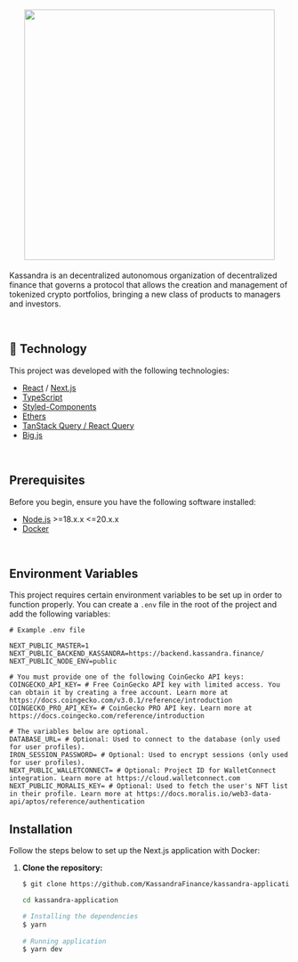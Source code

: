 <h1 align="center">
  <img width='450px'src="https://www.kassandra.finance/_next/static/media/kassandra-header.613d13f9.svg" align="center"/>
</h1>

Kassandra is an decentralized autonomous organization of decentralized finance that governs a protocol that allows the creation and management of tokenized crypto portfolios, bringing a new class of products to managers and investors.

<br />

## 🚀 Technology

This project was developed with the following technologies:
- [React](https://reactjs.org) / [Next.js](https://nextjs.org/)
- [TypeScript](https://www.typescriptlang.org/)
- [Styled-Components](https://styled-components.com/)
- [Ethers](https://docs.ethers.org/v6/)
- [TanStack Query / React Query](https://tanstack.com/query/latest/docs/framework/react/overview)
- [Big.js](https://mikemcl.github.io/big.js/)

<br />

## Prerequisites  
Before you begin, ensure you have the following software installed:  

- [Node.js](https://nodejs.org/en/docs/) >=18.x.x <=20.x.x 
- [Docker](https://docs.docker.com/)

<br />

## Environment Variables
This project requires certain environment variables to be set up in order to function properly. You can create a `.env` file in the root of the project and add the following variables:

```env
# Example .env file

NEXT_PUBLIC_MASTER=1
NEXT_PUBLIC_BACKEND_KASSANDRA=https://backend.kassandra.finance/
NEXT_PUBLIC_NODE_ENV=public

# You must provide one of the following CoinGecko API keys:
COINGECKO_API_KEY= # Free CoinGecko API key with limited access. You can obtain it by creating a free account. Learn more at https://docs.coingecko.com/v3.0.1/reference/introduction
COINGECKO_PRO_API_KEY= # CoinGecko PRO API key. Learn more at https://docs.coingecko.com/reference/introduction

# The variables below are optional.
DATABASE_URL= # Optional: Used to connect to the database (only used for user profiles).
IRON_SESSION_PASSWORD= # Optional: Used to encrypt sessions (only used for user profiles).
NEXT_PUBLIC_WALLETCONNECT= # Optional: Project ID for WalletConnect integration. Learn more at https://cloud.walletconnect.com
NEXT_PUBLIC_MORALIS_KEY= # Optional: Used to fetch the user's NFT list in their profile. Learn more at https://docs.moralis.io/web3-data-api/aptos/reference/authentication
```

## Installation  

Follow the steps below to set up the Next.js application with Docker:  

1. **Clone the repository:**  

   ```bash  
   $ git clone https://github.com/KassandraFinance/kassandra-application.git
   
   cd kassandra-application

   # Installing the dependencies
   $ yarn
    
   # Running application
   $ yarn dev

